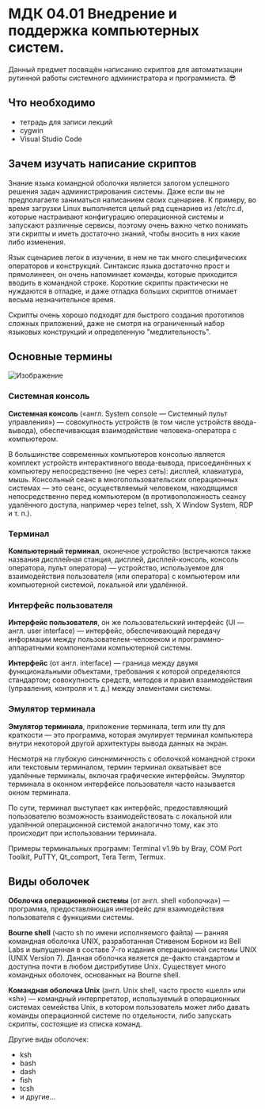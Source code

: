 # **МДК 04.01 Внедрение и поддержка компьютерных систем.**
Данный предмет посвящён написанию скриптов для автоматизации рутинной работы системного администратора и программиста. :sunglasses:
## Что необходимо
* тетрадь для записи лекций
* cygwin
* Visual Studio Code
## Зачем изучать написание скриптов
Знание языка командной оболочки является залогом успешного решения задач администрирования системы. Даже если вы не предполагаете заниматься написанием своих сценариев. К примеру, во время загрузки Linux выполняется целый ряд сценариев из /etc/rc.d, которые настраивают конфигурацию операционной системы и запускают различные сервисы, поэтому очень важно четко понимать эти скрипты и иметь достаточно знаний, чтобы вносить в них какие либо изменения.

Язык сценариев легок в изучении, в нем не так много специфических операторов и конструкций. Синтаксис языка достаточно прост и прямолинеен, он очень напоминает команды, которые приходится вводить в командной строке. Короткие скрипты практически не нуждаются в отладке, и даже отладка больших скриптов отнимает весьма незначительное время.

Скрипты очень хорошо подходят для быстрого создания прототипов сложных приложений, даже не смотря на ограниченный набор языковых конструкций и определенную "медлительность".
## Основные термины
![Изображение](https://camo.githubusercontent.com/dbce83875ac67a3017c81268e22bde3750bd07de13107fa856de952c0c382292/68747470733a2f2f696d672e796f75747562652e636f6d2f76692f7064634b636971593857552f302e6a7067)

### **Системная консоль**
**Системная консоль** («англ. System console — Системный пульт управления») — совокупность устройств (в том числе устройств ввода-вывода), обеспечивающая взаимодействие человека-оператора с компьютером.

В большинстве современных компьютеров консолью является комплект устройств интерактивного ввода-вывода, присоединённых к компьютеру непосредственно (не через сеть): дисплей, клавиатура, мышь. Консольный сеанс в многопользовательских операционных системах — это сеанс, осуществляемый человеком, находящимся непосредственно перед компьютером (в противоположность сеансу удалённого доступа, например через telnet, ssh, X Window System, RDP и т. п.).

### **Терминал**
**Компьютерный терминал**, оконечное устройство (встречаются также названия дисплейная станция, дисплей, дисплей-консоль, консоль оператора, пульт оператора) — устройство, используемое для взаимодействия пользователя (или оператора) с компьютером или компьютерной системой, локальной или удалённой.

### **Интерфейс пользователя**
**Интерфейс пользователя**, он же пользовательский интерфейс (UI — англ. user interface) — интерфейс, обеспечивающий передачу информации между пользователем-человеком и программно-аппаратными компонентами компьютерной системы.

**Интерфейс** (от англ. interface) — граница между двумя функциональными объектами, требования к которой определяются стандартом; совокупность средств, методов и правил взаимодействия (управления, контроля и т. д.) между элементами системы.

### **Эмулятор терминала**
**Эмулятор терминала**, приложение терминала, term или tty для краткости — это программа, которая эмулирует терминал компьютера внутри некоторой другой архитектуры вывода данных на экран.

Несмотря на глубокую синонимичность с оболочкой командной строки или текстовым терминалом, термин терминал охватывает все удалённые терминалы, включая графические интерфейсы. Эмулятор терминала в оконном интерфейсе пользователя часто называется окном терминала.

По сути, терминал выступает как интерфейс, предоставляющий пользователю возможность взаимодействовать с локальной или удалённой операционной системой аналогично тому, как это происходит при использовании терминала.

Примеры терминальных программ: Terminal v1.9b by Bray, COM Port Toolkit, PuTTY, Qt_comport, Tera Term, Termux.

## Виды оболочек
**Оболочка операционной системы** (от англ. shell «оболочка») — программа, предоставляющая интерфейс для взаимодействия пользователя с функциями системы.

**Bourne shell** (часто sh по имени исполняемого файла) — ранняя командная оболочка UNIX, разработанная Стивеном Борном из Bell Labs и выпущенная в составе 7-го издания операционной системы UNIX (UNIX Version 7). Данная оболочка является де-факто стандартом и доступна почти в любом дистрибутиве Unix. Существует много командных оболочек, основанных на Bourne shell.

**Командная оболочка Unix** (англ. Unix shell, часто просто «шелл» или «sh») — командный интерпретатор, используемый в операционных системах семейства Unix, в котором пользователь может либо давать команды операционной системе по отдельности, либо запускать скрипты, состоящие из списка команд.

Другие виды оболочек:

* ksh
* bash
* dash
* fish
* tcsh
* и другие...
